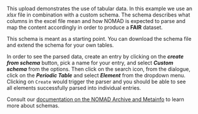 This upload demonstrates the use of tabular data. In this example we use an *xlsx* file in combination with a custom schema. The schema describes what columns in the excel file mean and how NOMAD is expected to parse and map the content accordingly in order to produce a **FAIR** dataset.

This schema is meant as a starting point. You can download the schema file and
extend the schema for your own tables.

In order to see the parsed data, create an entry by clicking on the **_create from schema_** button,
pick a name for your entry, and select **_Custom schema_** from the options. Then click on the
search icon, from the dialogue, click on the _**Periodic Table**_ and select **_Element_** from the
dropdown menu. Clicking on `Create` would trigger the parser and you should be able to see all elements
successfully parsed into individual entries.

Consult our [documentation on the NOMAD Archive and Metainfo](https://nomad-lab.eu/prod/v1/staging/docs/) to learn more about schemas.
